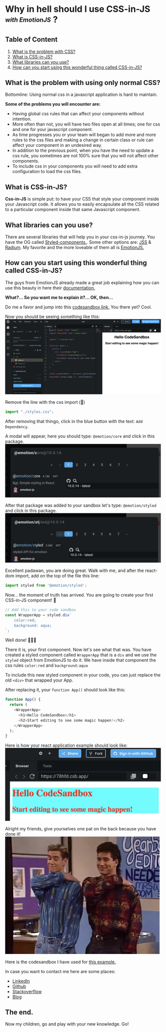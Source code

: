 # Why in hell should I use CSS-in-JS <sub><sup>_with EmotionJS_</sup></sub> ?

## Table of Content
1. [What is the problem with CSS?](WhatistheproblemwithusingonlynormalCSS?)
2. [What is CSS-in-JS?](WhatisCSS-in-JS?)
3. [What libraries can you use?](Whatlibrariescanyouuse?)
4. [How can you start using this wonderful thing called CSS-in-JS?](HowcanyoustartusingthiswonderfulthingcalledCSS-in-JS?)

## What is the problem with using only normal CSS?

Bottomline: Using normal css in a javascript application is hard to maintain. 

__Some of the problems you will encounter are:__
- Having global css rules that can affect your components without intention.
- More often than not, you will have two files open at all times; one for css and one for your javascript component.
- As time progresses you or your team will began to add more and more rules to the css files and making a change in certain class or rule can affect your component in an undesired way.
- In addition to the previous point, when you have the need to update a css rule, you sometimes are not 100% sure that you will not affect other components.
- To include css in your components you will need to add extra configuration to load the css files.

## What is CSS-in-JS?

__Css-in-JS__ is simple put: to have your CSS that style your component inside your Javascript code. It allows you to easily encapsulate all the CSS related to a particular component inside that same Javascript component.

## What libraries can you use?

There are several libraries that will help you in your css-in-js journey. You have the OG called [Styled-components.](https://github.com/styled-components/styled-components). Some other options are: [JSS](https://github.com/cssinjs/jss) & [Radium](https://github.com/FormidableLabs/radium). My favorite and the more loveable of them all is [EmotionJS.](https://github.com/emotion-js/emotion)

## How can you start using this wonderful thing called CSS-in-JS?

The guys from EmotionJS already made a great job explaining how you can use this beauty in here their [documentation.](https://emotion.sh/docs/introduction)

__What?... So you want me to explain it?... OK, then...__

Do me a favor and jump into this [codesandbox link.](https://codesandbox.io/s/new) You there yet? Cool.

Now you should be seeing something like this:
![Initial Sandbox][cssinjs_emotion_initial]

Remove the line with the css import (🤮)

```javascript
import "./styles.css";
```
After removing that thingo, click in the blue button with the text: `Add Dependency`.

A modal will appear, here you should type: `@emotion/core` and click in this package. ![Package @emotion/core][cssinjs_emotion_core] 

After that package was added to your sandbox let's type: `@emotion/styled` and click in this package. ![Package @emotion/styled][cssinjs_emotion_styled] 

Excellent padawan, you are doing great.
Walk with me, and after the react-dom import, add on the top of the file this line:

```javascript
import styled from '@emotion/styled';
```

Now... the moment of truth has arrived. You are going to create your first CSS-in-JS component! 🎉

```javascript
// Add this to your code sandbox
const WrapperApp = styled.div`
    color:red;
    background: aqua;
`;
```

Well done! 👏👏👏

There it is, your first component.
Now let's see what that was.
You have created a styled component called `WrapperApp` that is a `div` and we use the `styled` object from EmotionJS to do it.
We have inside that component the css rules `color:red` and `background:aqua` 

To include this new styled component in your code, you can just replace the old `<div>` that wrapped your App.

After replacing it, your `function App()` should look like this:
```javascript
function App() {
  return (
    <WrapperApp>
      <h1>Hello CodeSandbox</h1>
      <h2>Start editing to see some magic happen!</h2>
    </WrapperApp>
  );
}
```

Here is how your react application example should look like:
![Final state][cssinjs_emotion_final]

Alright my friends, give yourselves one pat on the back because you have done it!
![Pat on the back][cssinjs_emotion_patback]

Here is the codesandbox I have used for [this example.](https://codesandbox.io/s/friendly-microservice-78hfd)


In case you want to contact me here are some places:

- [LinkedIn](https://www.linkedin.com/in/grekz/)
- [Github](https://github.com/grekz)
- [Stackoverflow](https://stackoverflow.com/users/551773/grekz)
- [Blog](https://grekz.wordpress.com/)

## The end.

Now my children, go and play with your new knowledge. Go!

<!-- Asset definitions -->
[cssinjs_emotion_initial]: ../assets/img/cssinjs_emotion_initial.png "Initial Sandbox with React"
[cssinjs_emotion_core]: ../assets/img/cssinjs_emotion_core.png "Add Dependency @emotion/core"
[cssinjs_emotion_styled]: ../assets/img/cssinjs_emotion_styled.png "Add Dependency @emotion/styled"
[cssinjs_emotion_final]: ../assets/img/cssinjs_emotion_final.png "Final react app with CSS-in-JS example"
[cssinjs_emotion_patback]: ../assets/img/cssinjs_emotion_patback.png "Pat on the back"
